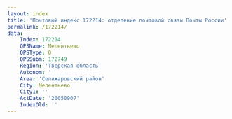 ```yaml
---
layout: index
title: 'Почтовый индекс 172214: отделение почтовой связи Почты России'
permalink: /172214/
data:
    Index: 172214
    OPSName: Мелентьево
    OPSType: О
    OPSSubm: 172749
    Region: 'Тверская область'
    Autonom: ''
    Area: 'Селижаровский район'
    City: Мелентьево
    City1: ''
    ActDate: '20050907'
    IndexOld: ''
---
```

